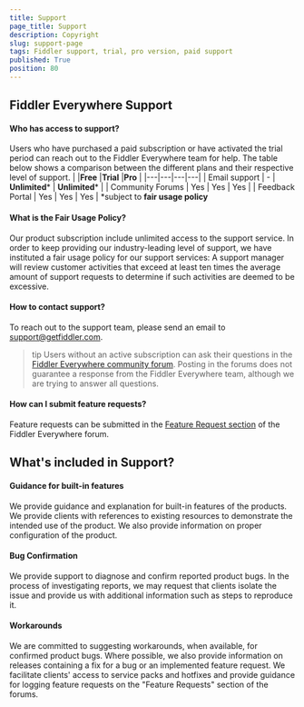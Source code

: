 ```yaml
---
title: Support
page_title: Support
description: Copyright
slug: support-page
tags: Fiddler support, trial, pro version, paid support
published: True
position: 80
---
```

## Fiddler Everywhere Support

#### Who has access to support?
Users who have purchased a paid subscription or have activated the trial period can reach out to the Fiddler Everywhere team for help. The table below shows a comparison between the different plans and their respective level of support.
|   |**Free**   |**Trial**   |**Pro**  |
|---|---|---|---|
| Email support |  - |  __Unlimited__* | __Unlimited__* |
| Community Forums   | Yes | Yes | Yes |
| Feedback Portal   | Yes | Yes | Yes |
*subject to __fair usage policy__

#### What is the Fair Usage Policy?
Our product subscription include unlimited access to the support service. In order to keep providing our industry-leading level of support, we have instituted a fair usage policy for our support services:
A support manager will review customer activities that exceed at least ten times the average amount of support requests to determine if such activities are deemed to be excessive.

#### How to contact support?
To reach out to the support team, please send an email to support@getfiddler.com.
>tip Users without an active subscription can ask their questions in the [Fiddler Everywhere community forum](https://community.getfiddler.com/support/discussions). Posting in the forums does not guarantee a response from the Fiddler Everywhere team, although we are trying to answer all questions.

#### How can I submit feature requests?
Feature requests can be submitted in the [Feature Request section](https://community.getfiddler.com/support/discussions/forums/12000000868) of the Fiddler Everywhere forum.

## What's included in Support?

#### Guidance for built-in features
We provide guidance and explanation for built-in features of the products. We provide clients with references to existing resources to demonstrate the intended use of the product. We also provide information on proper configuration of the product.

#### Bug Confirmation
We provide support to diagnose and confirm reported product bugs. In the process of investigating reports, we may request that clients isolate the issue and provide us with additional information such as steps to reproduce it.

#### Workarounds
We are committed to suggesting workarounds, when available, for confirmed product bugs. Where possible, we also provide information on releases containing a fix for a bug or an implemented feature request. We facilitate clients' access to service packs and hotfixes and provide guidance for logging feature requests on the "Feature Requests" section of the forums.